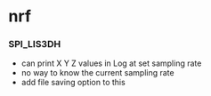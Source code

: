 # nrf

### SPI_LIS3DH
- can print X Y Z values in Log at set sampling rate
- no way to know the current sampling rate 
- add file saving option to this
